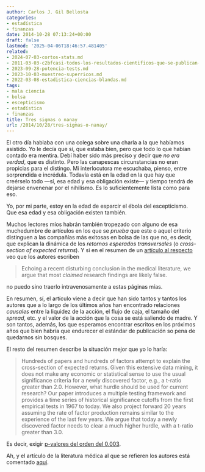 ```yaml
---
author: Carlos J. Gil Bellosta
categories:
- estadística
- finanzas
date: 2014-10-28 07:13:24+00:00
draft: false
lastmod: '2025-04-06T18:46:57.481405'
related:
- 2024-07-03-cortos-stats.md
- 2011-03-03-c2bfcasi-todos-los-resultados-cientificos-que-se-publican-son-falsos.md
- 2023-09-28-potencia-tests.md
- 2023-10-03-muestreo-superricos.md
- 2022-03-08-estadistica-ciencias-blandas.md
tags:
- mala ciencia
- bolsa
- escepticismo
- estadística
- finanzas
title: Tres sigmas o nanay
url: /2014/10/28/tres-sigmas-o-nanay/
---
```


El otro día hablaba con una colega sobre una charla a la que habíamos asistido. Yo le decía que sí, que estaba bien, pero que todo lo que habían contado era mentira. Debí haber sido más preciso y decir que _no era verdad_, que es distinto. Pero las canapescas circunstancias no eran propicias para el distingo. Mi interlocutora me escuchaba, pienso, entre sorprendida e incrédula. Todavía está en la edad en la que hay que creérselo todo —sí, esa edad y esa obligación existe— y tiempo tendrá de dejarse envenenar por el nihilismo. Es lo suficientemente lista como para eso.

Yo, por mi parte, estoy en la edad de esparcir el ébola del escepticismo. Que esa edad y esa obligación existen también.

Muchos lectores míos habrán también tropezado con alguno de esa muchedumbre de artículos en los que se _prueba_ que este o aquel criterio distinguen a las compañías más exitosas en bolsa de las que no, es decir, que explican la dinámica de los _retornos esperados transversales_ (o _cross-section of expected returns_). Y si en el resumen de un [artículo al respecto](http://sites.duke.edu/heqingzhu/files/2013/11/HarveyLiuZhu_cross-sectional-returns.pdf) veo que los autores escriben

>Echoing a recent disturbing conclusion in the medical literature, we argue that most _claimed_ research findings are likely false.

no puedo sino traerlo intravenosamente a estas páginas mías.

En resumen, sí, el artículo viene a decir que han sido tantos y tantos los autores que a lo largo de los últimos años han encontrado relaciones _causales_ entre la liquidez de la acción, el flujo de caja, el tamaño del _spread_, etc. y el valor de la acción que la cosa se está saliendo de madre. Y son tantos, además, los que esperamos encontrar escritos en los próximos años que bien habría que endurecer el estándar de publicación so pena de quedarnos sin bosques.

El resto del resumen describe la situación mejor que yo lo haría:

>Hundreds of papers and hundreds of factors attempt to explain the cross-section of expected returns. Given this extensive data mining, it does not make any economic or statistical sense to use the usual significance criteria for a newly discovered factor, e.g., a t-ratio greater than 2.0. However, what hurdle should be used for current research? Our paper introduces a multiple testing framework and provides a time series of historical significance cutoffs from the first empirical tests in 1967 to today. We also project forward 20 years assuming the rate of factor production remains similar to the experience of the last few years. We argue that today a newly discovered factor needs to clear a much higher hurdle, with a t-ratio greater than 3.0.

Es decir, exigir [p-valores del orden del 0.003](http://blogs.scientificamerican.com/observations/2012/07/17/five-sigmawhats-that/).

Ah, y el artículo de la literatura médica al que se refieren los autores está comentado [aquí](https://datanalytics.com/2011/03/03/casi-todos-los-resultados-cientificos-que-se-publican-son-falsos/).
